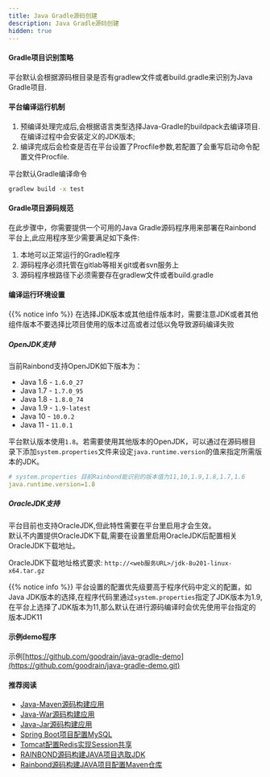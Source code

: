 ```yaml
---
title: Java Gradle源码创建
description: Java Gradle源码创建
hidden: true
---
```


#### Gradle项目识别策略
平台默认会根据源码根目录是否有gradlew文件或者build.gradle来识别为Java Gradle项目.

#### 平台编译运行机制

1. 预编译处理完成后,会根据语言类型选择Java-Gradle的buildpack去编译项目.在编译过程中会安装定义的JDK版本;
2. 编译完成后会检查是否在平台设置了Procfile参数,若配置了会重写启动命令配置文件Procfile.

平台默认Gradle编译命令

```bash
gradlew build -x test
```

#### Gradle项目源码规范

在此步骤中，你需要提供一个可用的Java Gradle源码程序用来部署在Rainbond平台上,此应用程序至少需要满足如下条件:

1. 本地可以正常运行的Gradle程序
2. 源码程序必须托管在gitlab等相关git或者svn服务上
3. 源码程序根路径下必须需要存在gradlew文件或者build.gradle

#### 编译运行环境设置

{{% notice info %}}
在选择JDK版本或其他组件版本时，需要注意JDK或者其他组件版本不要选择比项目使用的版本过高或者过低以免导致源码编译失败


##### OpenJDK支持

当前Rainbond支持OpenJDK如下版本为：

- Java 1.6 - `1.6.0_27`
- Java 1.7 - `1.7.0_95`
- Java 1.8 - `1.8.0_74`
- Java 1.9 - `1.9-latest`
- Java 10  - `10.0.2`
- Java 11  - `11.0.1`

平台默认版本使用`1.8`。若需要使用其他版本的OpenJDK，可以通过在源码根目录下添加`system.properties`文件来设定`java.runtime.version`的值来指定所需版本的JDK。

```yaml
# system.properties 目前Rainbond能识别的版本值为11,10,1.9,1.8,1.7,1.6
java.runtime.version=1.8
```

##### OracleJDK支持

平台目前也支持OracleJDK,但此特性需要在平台里启用才会生效。  
默认不内置提供OracleJDK下载,需要在设置里启用OracleJDK后配置相关OracleJDK下载地址。

OracleJDK下载地址格式要求: `http://<web服务URL>/jdk-8u201-linux-x64.tar.gz`

{{% notice info %}}
平台设置的配置优先级要高于程序代码中定义的配置，如Java JDK版本的选择,在程序代码里通过`system.properties`指定了JDK版本为1.9,在平台上选择了JDK版本为11,那么默认在进行源码编译时会优先使用平台指定的版本JDK11


#### 示例demo程序

示例[https://github.com/goodrain/java-gradle-demo](https://github.com/goodrain/java-gradle-demo.git)

#### 推荐阅读

- [Java-Maven源码构建应用](../java-maven/)
- [Java-War源码构建应用](../java-war/)
- [Java-Jar源码构建应用](../java-jar/)
- [Spring Boot项目配置MySQL](../spring-boot-mysql/)
- [Tomcat配置Redis实现Session共享](../tomcat-redis-session/)
- [RAINBOND源码构建JAVA项目选取JDK](/docs/advanced-scenarios/devops/how-to-select-jdk/)
- [Rainbond源码构建JAVA项目配置Maven仓库](/docs/advanced-scenarios/devops/how-to-config-maven/)